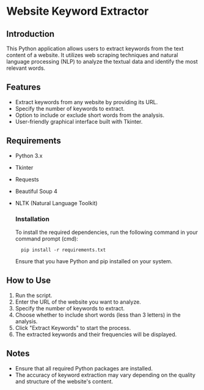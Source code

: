 # Website Keyword Extractor

## Introduction
This Python application allows users to extract keywords from the text content of a website. It utilizes web scraping techniques and natural language processing (NLP) to analyze the textual data and identify the most relevant words.

## Features
- Extract keywords from any website by providing its URL.
- Specify the number of keywords to extract.
- Option to include or exclude short words from the analysis.
- User-friendly graphical interface built with Tkinter.

## Requirements
- Python 3.x
- Tkinter
- Requests
- Beautiful Soup 4
- NLTK (Natural Language Toolkit)
    ### Installation
    To install the required dependencies, run the following command in your command prompt (cmd):

        pip install -r requirements.txt

    Ensure that you have Python and pip installed on your system.




## How to Use
1. Run the script.
2. Enter the URL of the website you want to analyze.
3. Specify the number of keywords to extract.
4. Choose whether to include short words (less than 3 letters) in the analysis.
5. Click "Extract Keywords" to start the process.
6. The extracted keywords and their frequencies will be displayed.

## Notes
- Ensure that all required Python packages are installed.
- The accuracy of keyword extraction may vary depending on the quality and structure of the website's content.
